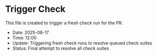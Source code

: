 # Trigger Check

This file is created to trigger a fresh check run for the PR.

- Date: 2025-08-17
- Time: 12:00
- Update: Triggering fresh check runs to resolve queued check suites
- Status: Final attempt to resolve all check suites

